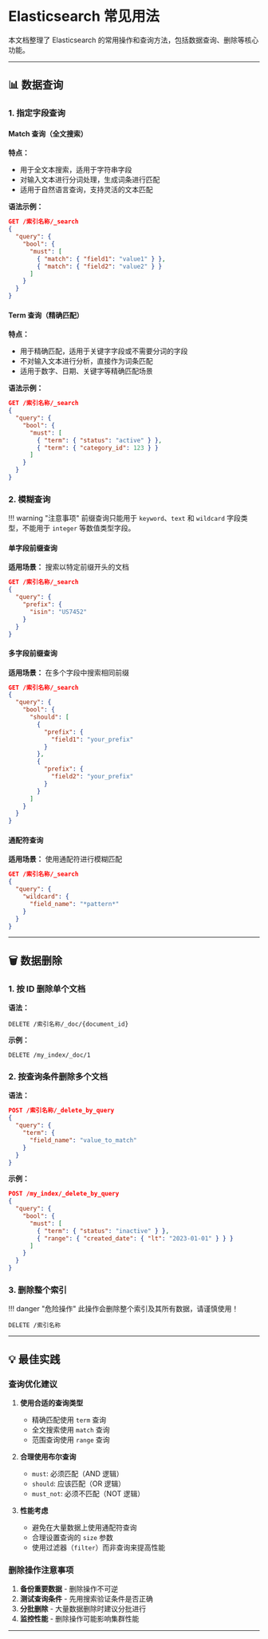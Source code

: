 # Elasticsearch 常见用法

本文档整理了 Elasticsearch 的常用操作和查询方法，包括数据查询、删除等核心功能。

---

## 📊 数据查询

### 1. 指定字段查询

#### Match 查询（全文搜索）

**特点：**
- 用于全文本搜索，适用于字符串字段
- 对输入文本进行分词处理，生成词条进行匹配
- 适用于自然语言查询，支持灵活的文本匹配

**语法示例：**
```json
GET /索引名称/_search
{
  "query": {
    "bool": {
      "must": [
        { "match": { "field1": "value1" } },
        { "match": { "field2": "value2" } }
      ]
    }
  }
}
```

#### Term 查询（精确匹配）

**特点：**
- 用于精确匹配，适用于关键字字段或不需要分词的字段
- 不对输入文本进行分析，直接作为词条匹配
- 适用于数字、日期、关键字等精确匹配场景

**语法示例：**
```json
GET /索引名称/_search
{
  "query": {
    "bool": {
      "must": [
        { "term": { "status": "active" } },
        { "term": { "category_id": 123 } }
      ]
    }
  }
}
```

### 2. 模糊查询

!!! warning "注意事项"
    前缀查询只能用于 `keyword`、`text` 和 `wildcard` 字段类型，不能用于 `integer` 等数值类型字段。

#### 单字段前缀查询

**适用场景：** 搜索以特定前缀开头的文档

```json
GET /索引名称/_search
{
  "query": {
    "prefix": {
      "isin": "US7452"
    }
  }
}
```

#### 多字段前缀查询

**适用场景：** 在多个字段中搜索相同前缀

```json
GET /索引名称/_search
{
  "query": {
    "bool": {
      "should": [
        {
          "prefix": {
            "field1": "your_prefix"
          }
        },
        {
          "prefix": {
            "field2": "your_prefix"
          }
        }
      ]
    }
  }
}
```

#### 通配符查询

**适用场景：** 使用通配符进行模糊匹配

```json
GET /索引名称/_search
{
  "query": {
    "wildcard": {
      "field_name": "*pattern*"
    }
  }
}
```

---

## 🗑️ 数据删除

### 1. 按 ID 删除单个文档

**语法：**
```http
DELETE /索引名称/_doc/{document_id}
```

**示例：**
```http
DELETE /my_index/_doc/1
```

### 2. 按查询条件删除多个文档

**语法：**
```json
POST /索引名称/_delete_by_query
{
  "query": {
    "term": {
      "field_name": "value_to_match"
    }
  }
}
```

**示例：**
```json
POST /my_index/_delete_by_query
{
  "query": {
    "bool": {
      "must": [
        { "term": { "status": "inactive" } },
        { "range": { "created_date": { "lt": "2023-01-01" } } }
      ]
    }
  }
}
```

### 3. 删除整个索引

!!! danger "危险操作"
    此操作会删除整个索引及其所有数据，请谨慎使用！

```http
DELETE /索引名称
```

---

## 💡 最佳实践

### 查询优化建议

1. **使用合适的查询类型**
   - 精确匹配使用 `term` 查询
   - 全文搜索使用 `match` 查询
   - 范围查询使用 `range` 查询

2. **合理使用布尔查询**
   - `must`: 必须匹配（AND 逻辑）
   - `should`: 应该匹配（OR 逻辑）
   - `must_not`: 必须不匹配（NOT 逻辑）

3. **性能考虑**
   - 避免在大量数据上使用通配符查询
   - 合理设置查询的 `size` 参数
   - 使用过滤器（`filter`）而非查询来提高性能

### 删除操作注意事项

1. **备份重要数据** - 删除操作不可逆
2. **测试查询条件** - 先用搜索验证条件是否正确
3. **分批删除** - 大量数据删除时建议分批进行
4. **监控性能** - 删除操作可能影响集群性能

---

